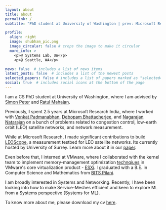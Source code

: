 ```yaml
---
layout: about
title: about
permalink: /
subtitle: "PhD student at University of Washington | prev: Microsoft Research India"

profile:
  align: right
  image: shubham_pic.png
  image_circular: false # crops the image to make it circular
  more_info: >
    <p>@ Systems Lab, UW</p>
    <p>@ Seattle, WA</p>

news: false  # includes a list of news items
latest_posts: false  # includes a list of the newest posts
selected_papers: false # includes a list of papers marked as "selected={true}"
social: true  # includes social icons at the bottom of the page
---
```


I am a CS PhD student at University of Washington, where I am advised by [Simon Peter](https://homes.cs.washington.edu/~simpeter/) and [Ratul Mahajan](https://ratul.org). 

Previously, I spent 2.5 years at Microsoft Research India, where I worked with [Venkat Padmanabhan](https://www.microsoft.com/en-us/research/people/padmanab/), [Debopam Bhattacherjee](https://bdebopam.github.io), and [Nagarajan Natarajan](https://www.microsoft.com/en-us/research/people/nagarajn/) on a bunch of problems related to congestion control, low-earth orbit (LEO) satellite networks, and network measurement. 

While at Microsoft Research, I made significant contributions to build [LEOScope](https://leoscope.surrey.ac.uk), a measurement testbed for LEO satellite networks. Its currently hosted by University of Surrey. Learn more about it in our [paper](https://arxiv.org/abs/2310.11835).

Even before that, I interned at VMware, where I collaborated with the kernel team to implement memory-management optimization [technqiues](https://research.vmware.com/projects/mitosis-transparently-self-replicating-page-tables) in VMware's core virtualization product - [ESXi](https://www.vmware.com/products/esxi-and-esx.html). I graduated with a B.E. in Computer Science and Mathematics from [BITS Pilani](https://www.bits-pilani.ac.in/pilani/). 

I am broadly interested in Systems and Networking. Recently, I have been looking into how to make Service-Meshes efficient and keen to explore ML from a Systems perspective (Systems for ML).

To know more about me, please download my cv [here](http://sbhtwr.github.io/assets/pdf/shubham_tiwari_cv.pdf). 
